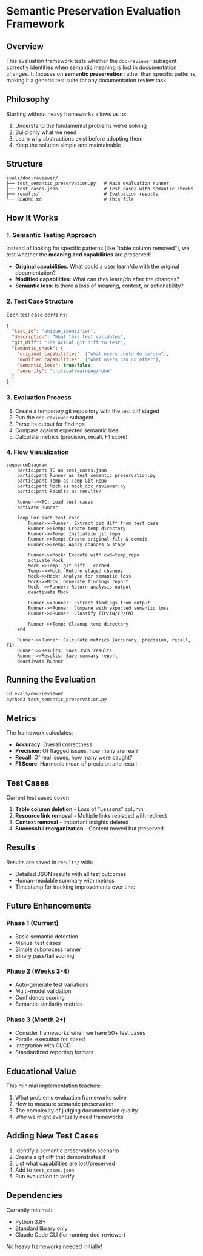 # Semantic Preservation Evaluation Framework

## Overview

This evaluation framework tests whether the `doc-reviewer` subagent correctly identifies when semantic meaning is lost in documentation changes. It focuses on **semantic preservation** rather than specific patterns, making it a generic test suite for any documentation review task.

## Philosophy

Starting without heavy frameworks allows us to:
1. Understand the fundamental problems we're solving
2. Build only what we need
3. Learn why abstractions exist before adopting them
4. Keep the solution simple and maintainable

## Structure

```
evals/doc-reviewer/
├── test_semantic_preservation.py   # Main evaluation runner
├── test_cases.json                 # Test cases with semantic checks
├── results/                        # Evaluation results
└── README.md                       # This file
```

## How It Works

### 1. Semantic Testing Approach

Instead of looking for specific patterns (like "table column removed"), we test whether the **meaning and capabilities** are preserved:

- **Original capabilities**: What could a user learn/do with the original documentation?
- **Modified capabilities**: What can they learn/do after the changes?
- **Semantic loss**: Is there a loss of meaning, context, or actionability?

### 2. Test Case Structure

Each test case contains:
```json
{
  "test_id": "unique_identifier",
  "description": "What this test validates",
  "git_diff": "The actual git diff to test",
  "semantic_check": {
    "original_capabilities": ["what users could do before"],
    "modified_capabilities": ["what users can do after"],
    "semantic_loss": true/false,
    "severity": "critical/warning/none"
  }
}
```

### 3. Evaluation Process

1. Create a temporary git repository with the test diff staged
2. Run the `doc-reviewer` subagent
3. Parse its output for findings
4. Compare against expected semantic loss
5. Calculate metrics (precision, recall, F1 score)

### 4. Flow Visualization

```mermaid
sequenceDiagram
    participant TC as test_cases.json
    participant Runner as test_semantic_preservation.py
    participant Temp as Temp Git Repo
    participant Mock as mock_doc_reviewer.py
    participant Results as results/

    Runner->>TC: Load test cases
    activate Runner
    
    loop For each test case
        Runner->>Runner: Extract git diff from test case
        Runner->>Temp: Create temp directory
        Runner->>Temp: Initialize git repo
        Runner->>Temp: Create original file & commit
        Runner->>Temp: Apply changes & stage
        
        Runner->>Mock: Execute with cwd=temp_repo
        activate Mock
        Mock->>Temp: git diff --cached
        Temp-->>Mock: Return staged changes
        Mock->>Mock: Analyze for semantic loss
        Mock->>Mock: Generate findings report
        Mock-->>Runner: Return analysis output
        deactivate Mock
        
        Runner->>Runner: Extract findings from output
        Runner->>Runner: Compare with expected semantic loss
        Runner->>Runner: Classify (TP/TN/FP/FN)
        
        Runner->>Temp: Cleanup temp directory
    end
    
    Runner->>Runner: Calculate metrics (accuracy, precision, recall, F1)
    Runner->>Results: Save JSON results
    Runner->>Results: Save summary report
    deactivate Runner
```

## Running the Evaluation

```bash
cd evals/doc-reviewer
python3 test_semantic_preservation.py
```

## Metrics

The framework calculates:
- **Accuracy**: Overall correctness
- **Precision**: Of flagged issues, how many are real?
- **Recall**: Of real issues, how many were caught?
- **F1 Score**: Harmonic mean of precision and recall

## Test Cases

Current test cases cover:
1. **Table column deletion** - Loss of "Lessons" column
2. **Resource link removal** - Multiple links replaced with redirect
3. **Context removal** - Important insights deleted
4. **Successful reorganization** - Content moved but preserved

## Results

Results are saved in `results/` with:
- Detailed JSON results with all test outcomes
- Human-readable summary with metrics
- Timestamp for tracking improvements over time

## Future Enhancements

### Phase 1 (Current)
- Basic semantic detection
- Manual test cases
- Simple subprocess runner
- Binary pass/fail scoring

### Phase 2 (Weeks 3-4)
- Auto-generate test variations
- Multi-model validation
- Confidence scoring
- Semantic similarity metrics

### Phase 3 (Month 2+)
- Consider frameworks when we have 50+ test cases
- Parallel execution for speed
- Integration with CI/CD
- Standardized reporting formats

## Educational Value

This minimal implementation teaches:
1. What problems evaluation frameworks solve
2. How to measure semantic preservation
3. The complexity of judging documentation quality
4. Why we might eventually need frameworks

## Adding New Test Cases

1. Identify a semantic preservation scenario
2. Create a git diff that demonstrates it
3. List what capabilities are lost/preserved
4. Add to `test_cases.json`
5. Run evaluation to verify

## Dependencies

Currently minimal:
- Python 3.8+
- Standard library only
- Claude Code CLI (for running doc-reviewer)

No heavy frameworks needed initially!